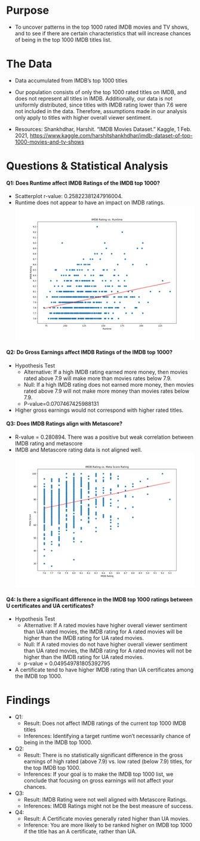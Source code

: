 # Purpose 
* To uncover patterns in the top 1000 rated IMDB movies and TV shows, and to see if there are certain characteristics that will increase chances of being in the top 1000 IMDB titles list.

# The Data
* Data accumulated from IMDB’s top 1000 titles

* Our population consists of only the top 1000 rated titles on IMDB, and does not represent all titles in IMDB. Additionally, our data is not uniformly distributed, since titles with IMDB rating lower than 7.6 were not included in the data. Therefore, assumptions made in our analysis only apply to titles with higher overall viewer sentiment.

* Resources:
Shankhdhar, Harshit. “IMDB Movies Dataset.” Kaggle, 1 Feb. 2021, https://www.kaggle.com/harshitshankhdhar/imdb-dataset-of-top-1000-movies-and-tv-shows

# Questions & Statistical Analysis
#### Q1: Does Runtime affect IMDB Ratings of the IMDB top 1000?
* Scatterplot r-value: 0.25822381247916004. 
* Runtime does not appear to have an impact on IMDB ratings.
![IMDB V Runtime Scatterplt](/Figures/01_IMDB_v_Runtime_scatter.png "IMDB V Runtime")
    
#### Q2: Do Gross Earnings affect IMDB Ratings of the IMDB top 1000?
* Hypothesis Test
   * Alternative: If a high IMDB rating earned more money, then movies rated above 7.9 will make more than movies rates below 7.9.
   * Null: If a high IMDB rating does not earned more money, then movies rated above 7.9 will not make more money than movies rates below 7.9.
   * P-value=0.0707467425988131
* Higher gross earnings would not correspond with higher rated titles.

#### Q3: Does IMDB Ratings align with Metascore?
* R-value = 0.280894. There was a positive but weak correlation between IMDB rating and metascore
* IMDB and Metascore rating data is not aligned well.
![IMDB V Meta Scatterplt](/Figures/03_imdb_v_meta_scatter.png "IMDB V Scatterplt")

#### Q4: Is there a significant difference in the IMDB top 1000 ratings between U certificates and UA certificates?
* Hypothesis Test
   * Alternative: If A rated movies have higher overall viewer sentiment than UA rated movies, the IMDB rating for A rated movies will be higher than the IMDB rating for UA rated  movies.
   * Null: If A rated movies do not have higher overall viewer sentiment than UA rated movies, the IMDB rating for A rated movies will not be higher than the IMDB rating for UA rated movies.
   * p-value = 0.049549781805392795
* A certificate tend to have higher IMDB rating than UA certificates among the IMDB top 1000.


# Findings
* Q1:
   * Result: Does not affect IMDB ratings of the current top 1000 IMDB titles
   * Inferences: Identifying a target runtime won’t necessarily chance of being in the IMDB top 1000.
* Q2:
   * Result: There is no statistically significant difference in the gross earnings of high rated (above 7.9) vs. low rated (below 7.9) titles, for the top IMDB top 1000. 
   * Inferences: If your goal is to make the IMDB top 1000 list, we conclude that focusing on gross earnings will not affect your chances.
* Q3:
   * Result: IMDB Rating were not well aligned with Metascore Ratings.
   * Inferences: IMDB Ratings might not be the best measure of success. 
* Q4:
   * Result: A Certificate movies generally rated higher than UA movies. 
   * Inference: You are more likely to be ranked higher on IMDB top 1000 if the title has an A certificate, rather than UA. 





